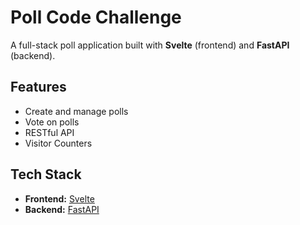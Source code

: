 # Poll Code Challenge

A full-stack poll application built with **Svelte** (frontend) and **FastAPI** (backend).

## Features

- Create and manage polls
- Vote on polls
- RESTful API
- Visitor Counters

## Tech Stack

- **Frontend:** [Svelte](https://svelte.dev/)
- **Backend:** [FastAPI](https://fastapi.tiangolo.com/)
